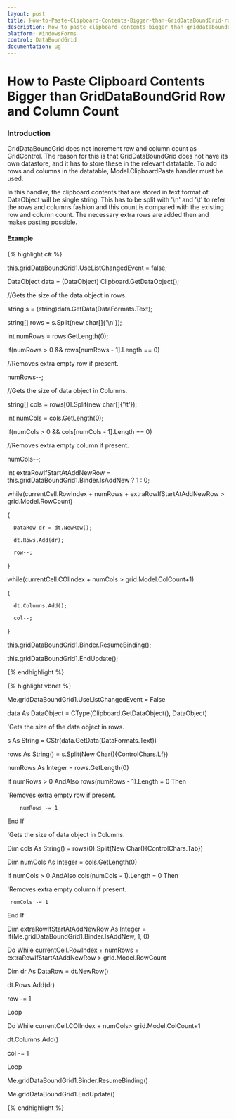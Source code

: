 ```yaml
---
layout: post
title: How-to-Paste-Clipboard-Contents-Bigger-than-GridDataBoundGrid-row-and-column-count | WindowsForms | Syncfusion
description: how to paste clipboard contents bigger than griddataboundgrid row and column count
platform: WindowsForms
control: DataBoundGrid
documentation: ug
---
```


# How to Paste Clipboard Contents Bigger than GridDataBoundGrid Row and Column Count

### Introduction

GridDataBoundGrid does not increment row and column count as GridControl. The reason for this is that GridDataBoundGrid does not have its own datastore, and it has to store these in the relevant datatable. To add rows and columns in the datatable, Model.ClipboardPaste handler must be used.

In this handler, the clipboard contents that are stored in text format of DataObject will be single string. This has to be split with '\n' and '\t' to refer the rows and columns fashion and this count is compared with the existing row and column count. The necessary extra rows are added then and makes pasting possible.

#### Example

{% highlight c# %}



this.gridDataBoundGrid1.UseListChangedEvent = false;



DataObject data = (DataObject) Clipboard.GetDataObject();



//Gets the size of the data object in rows.

string s = (string)data.GetData(DataFormats.Text);

string[] rows = s.Split(new char[]{'\n'});

int numRows = rows.GetLength(0);

if(numRows > 0 && rows[numRows - 1].Length == 0)



//Removes extra empty row if present.

numRows--; 



//Gets the size of data object in Columns.

string[] cols = rows[0].Split(new char[]{'\t'});

int numCols = cols.GetLength(0);

if(numCols > 0 && cols[numCols - 1].Length == 0)



//Removes extra empty column if present.

numCols--; 





int extraRowIfStartAtAddNewRow = this.gridDataBoundGrid1.Binder.IsAddNew ? 1 : 0;

while(currentCell.RowIndex + numRows + extraRowIfStartAtAddNewRow > grid.Model.RowCount)

{

      DataRow dr = dt.NewRow();

      dt.Rows.Add(dr);

      row--;

}

while(currentCell.COlIndex + numCols > grid.Model.ColCount+1)

{

      dt.Columns.Add();

      col--;

}

this.gridDataBoundGrid1.Binder.ResumeBinding();

this.gridDataBoundGrid1.EndUpdate();

{% endhighlight %}

{% highlight vbnet %}



Me.gridDataBoundGrid1.UseListChangedEvent = False



data As DataObject = CType(Clipboard.GetDataObject(), DataObject)



'Gets the size of the data object in rows.

s As String = CStr(data.GetData(DataFormats.Text))

rows As String() = s.Split(New Char(){ControlChars.Lf})

numRows As Integer = rows.GetLength(0)

If numRows > 0 AndAlso rows(numRows - 1).Length = 0 Then



'Removes extra empty row if present.

        numRows -= 1 

End If



'Gets the size of data object in Columns.

Dim cols As String() = rows(0).Split(New Char(){ControlChars.Tab})

Dim numCols As Integer = cols.GetLength(0)

If numCols > 0 AndAlso cols(numCols - 1).Length = 0 Then



'Removes extra empty column if present.

     numCols -= 1 

End If



Dim extraRowIfStartAtAddNewRow As Integer = If(Me.gridDataBoundGrid1.Binder.IsAddNew, 1, 0)

Do While currentCell.RowIndex + numRows + extraRowIfStartAtAddNewRow > grid.Model.RowCount

Dim dr As DataRow = dt.NewRow()

dt.Rows.Add(dr)

row -= 1

Loop

Do While currentCell.COlIndex + numCols> grid.Model.ColCount+1

dt.Columns.Add()

col -= 1

Loop

Me.gridDataBoundGrid1.Binder.ResumeBinding()

Me.gridDataBoundGrid1.EndUpdate()

{% endhighlight %}

